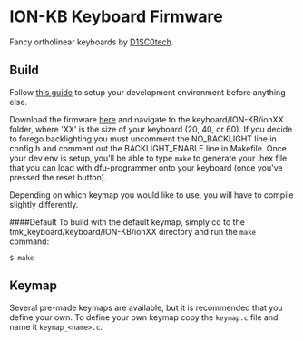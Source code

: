 ION-KB Keyboard Firmware
======================
Fancy ortholinear keyboards by [D1SC0tech](http://d1sc0te.ch).

## Build

Follow [this guide](http://deskthority.net/workshop-f7/how-to-build-your-very-own-keyboard-firmware-t7177.html) to setup your development environment before anything else.

Download the firmware [here](https://github.com/D1SC0tech/tmk_keyboard/archive/master.zip) and navigate to the keyboard/ION-KB/ionXX folder, where 'XX' is the size of your keyboard (20, 40, or 60). If you decide to forego backlighting you must uncomment the NO_BACKLIGHT line in config.h and comment out the BACKLIGHT_ENABLE line in Makefile. Once your dev env is setup, you'll be able to type `make` to generate your .hex file that you can load with dfu-programmer onto your keyboard (once you've pressed the reset button).

Depending on which keymap you would like to use, you will have to compile slightly differently.

####Default
To build with the default keymap, simply cd to the tmk\_keyboard/keyboard/ION-KB/ionXX directory and run the `make` command:
```
$ make
```

## Keymap
Several pre-made keymaps are available, but it is recommended that you define your own. To define your own keymap copy the `keymap.c` file and name it `keymap_<name>.c`.
